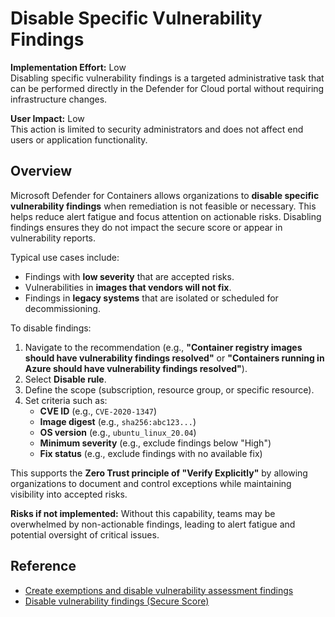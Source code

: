 # Disable Specific Vulnerability Findings

**Implementation Effort:** Low  
Disabling specific vulnerability findings is a targeted administrative task that can be performed directly in the Defender for Cloud portal without requiring infrastructure changes.

**User Impact:** Low  
This action is limited to security administrators and does not affect end users or application functionality.

## Overview

Microsoft Defender for Containers allows organizations to **disable specific vulnerability findings** when remediation is not feasible or necessary. This helps reduce alert fatigue and focus attention on actionable risks. Disabling findings ensures they do not impact the secure score or appear in vulnerability reports.

Typical use cases include:

- Findings with **low severity** that are accepted risks.
- Vulnerabilities in **images that vendors will not fix**.
- Findings in **legacy systems** that are isolated or scheduled for decommissioning.

To disable findings:

1. Navigate to the recommendation (e.g., **"Container registry images should have vulnerability findings resolved"** or **"Containers running in Azure should have vulnerability findings resolved"**).
2. Select **Disable rule**.
3. Define the scope (subscription, resource group, or specific resource).
4. Set criteria such as:
   - **CVE ID** (e.g., `CVE-2020-1347`)
   - **Image digest** (e.g., `sha256:abc123...`)
   - **OS version** (e.g., `ubuntu_linux_20.04`)
   - **Minimum severity** (e.g., exclude findings below "High")
   - **Fix status** (e.g., exclude findings with no available fix)

This supports the **Zero Trust principle of "Verify Explicitly"** by allowing organizations to document and control exceptions while maintaining visibility into accepted risks.

**Risks if not implemented:** Without this capability, teams may be overwhelmed by non-actionable findings, leading to alert fatigue and potential oversight of critical issues.

## Reference

- [Create exemptions and disable vulnerability assessment findings](https://learn.microsoft.com/en-us/azure/defender-for-cloud/disable-vulnerability-findings-containers)  
- [Disable vulnerability findings (Secure Score)](https://learn.microsoft.com/en-us/azure/defender-for-cloud/disable-vulnerability-findings-containers-secure-score)
